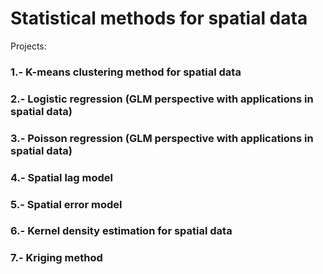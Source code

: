 # Statistical methods for spatial data
Projects:

### 1.- K-means clustering method for spatial data
### 2.- Logistic regression (GLM perspective with applications in spatial data)
### 3.- Poisson regression (GLM perspective with applications in spatial data)
### 4.- Spatial lag model
### 5.- Spatial error model
### 6.- Kernel density estimation for spatial data
### 7.- Kriging method 
